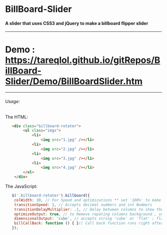BillBoard-Slider
================

#### A slider that uses CSS3 and jQuery to make a billboard flipper slider 
***
  # Demo : https://tareqlol.github.io/gitRepos/BillBoard-Slider/Demo/BillBoardSlider.htm
***
###### Usage:

The HTML:
```html
   <div class="billboard-rotater">
        <ul class="imgs">
            <li>
                <img src="1.jpg" /></li>
            <li>
                <img src="2.jpg" /></li>
            <li>
                <img src="3.jpg" /></li>
            <li>
                <img src="4.jpg" /></li>
        </ul>
    </div>
```
The JavaScript:
```javascript
   $('.billboard-rotater').billboard({
    colWidth: 30, // For Speed and optimizations ** set '100%' to make it as one cube.
    transitionSpeed: 1, // Accepts decimal numbers and int Numbers
    transitionDelayMultiplier: .1, // Delay between columns to show the BillBoard Effect , set to 0 to Disable it.
    optimizeOutput: true, // to Remove repating columns background , set to false if you want to show the columns
    dimensionalOutput: 'cube', // accepts string 'cube' or 'flat' ; flat will only show the first two images one for each of the flat columns
    billCallBack: function () { }// Call back function runs right after the plugin finishes constructing itself
   });
 ```  
   
